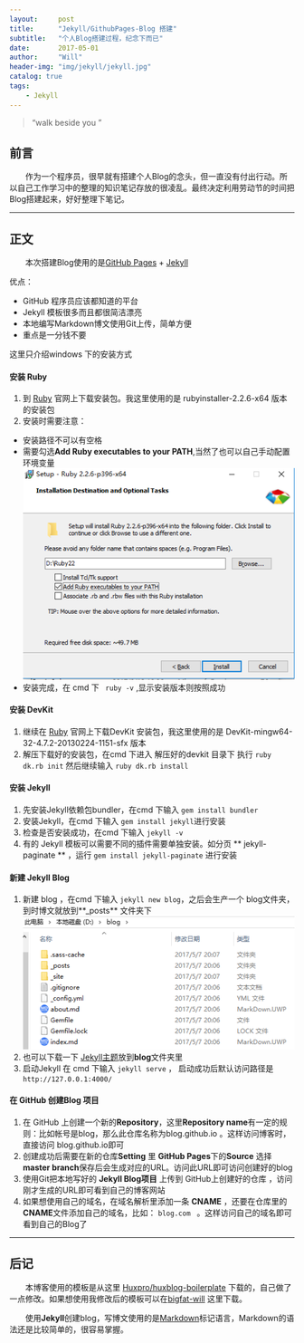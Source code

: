 ```yaml
---
layout:     post
title:      "Jekyll/GithubPages-Blog 搭建"
subtitle:   "个人Blog搭建过程，纪念下而已"
date:       2017-05-01 
author:     "Will"
header-img: "img/jekyll/jekyll.jpg"
catalog: true
tags:
    - Jekyll
---
```


> “walk beside you ”


## 前言 

　　作为一个程序员，很早就有搭建个人Blog的念头，但一直没有付出行动。所以自己工作学习中的整理的知识笔记存放的很凌乱。最终决定利用劳动节的时间把Blog搭建起来，好好整理下笔记。

---

## 正文

　　本次搭建Blog使用的是[GitHub Pages](https://pages.github.com/) + [Jekyll](http://jekyllrb.com/)

优点：

  * GitHub 程序员应该都知道的平台
  * Jekyll 模板很多而且都很简洁漂亮
  * 本地编写Markdown博文使用Git上传，简单方便
  * 重点是一分钱不要

这里只介绍windows 下的安装方式

#### 安装 Ruby

1. 到 [Ruby](http://rubyinstaller.org/downloads/) 官网上下载安装包。我这里使用的是 rubyinstaller-2.2.6-x64 版本的安装包
2. 安装时需要注意：
* 安装路径不可以有空格
* 需要勾选**Add Ruby executables to your PATH**,当然了也可以自己手动配置环境变量![Ruby](/img/jekyll/ruby2.2.6.png)
* 安装完成，在 cmd 下 ```  ruby -v ``` ,显示安装版本则按照成功

#### 安装 DevKit

1. 继续在 [Ruby](http://rubyinstaller.org/downloads/) 官网上下载DevKit 安装包，我这里使用的是 DevKit-mingw64-32-4.7.2-20130224-1151-sfx 版本
2. 解压下载好的安装包，在cmd 下进入 解压好的devkit 目录下 执行 ``` ruby dk.rb init ```  然后继续输入  ``` ruby dk.rb install ```

#### 安装 Jekyll

1. 先安装Jekyll依赖包bundler，在cmd 下输入  ``` gem install bundler ```
2. 安装Jekyll，在cmd 下输入 ``` gem install jekyll ```进行安装
3. 检查是否安装成功，在cmd 下输入 ``` jekyll -v ```
4. 有的 Jekyll 模板可以需要不同的插件需要单独安装。如分页 ** jekyll-paginate ** ，运行 ``` gem install jekyll-paginate ``` 进行安装

#### 新建 Jekyll Blog

1. 新建 blog ，在cmd 下输入 ``` jekyll new blog ```，之后会生产一个 blog文件夹，到时博文就放到**_posts** 文件夹下![Blog](/img/jekyll/blog.png)
2. 也可以下载一下 [Jekyll主题](http://jekyllthemes.org/)放到**blog**文件夹里
3. 启动Jekyll 在 cmd 下输入 ``` jekyll serve ``` ， 启动成功后默认访问路径是``` http://127.0.0.1:4000/ ``` 

#### 在 GitHub 创建Blog 项目

1. 在 GitHub 上创建一个新的**Repository**，这里**Repository name**有一定的规则：比如帐号是blog，那么此仓库名称为blog.github.io 。这样访问博客时，直接访问 blog.github.io即可
2. 创建成功后需要在新的仓库**Setting** 里 **GitHub Pages**下的**Source** 选择 **master branch**保存后会生成对应的URL。访问此URL即可访问创建好的blog
3. 使用Git把本地写好的 **Jekyll Blog项目** 上传到 GitHub上创建好的仓库 ，访问刚才生成的URL即可看到自己的博客网站
4. 如果想使用自己的域名，在域名解析里添加一条 **CNAME** ，还要在仓库里的 **CNAME**文件添加自己的域名，比如： ```blog.com ``` 。这样访问自己的域名即可看到自己的Blog了

---

## 后记

　　本博客使用的模板是从这里 [Huxpro/huxblog-boilerplate](https://github.com/Huxpro/huxblog-boilerplate.git) 下载的，自己做了一点修改。如果想使用我修改后的模板可以在[bigfat-will](https://github.com/bigfat-will/bigfat-will.github.io.git) 这里下载。

　　使用**Jekyll**创建blog，写博文使用的是[Markdown](http://www.appinn.com/markdown/)标记语言，Markdown的语法还是比较简单的，很容易掌握。


